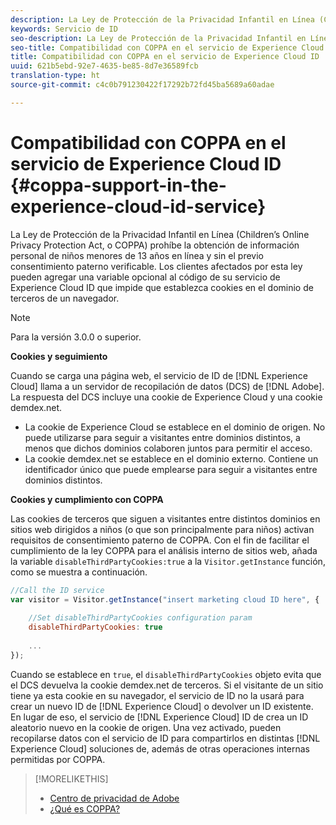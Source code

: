 ```yaml
---
description: La Ley de Protección de la Privacidad Infantil en Línea (Children’s Online Privacy Protection Act, o COPPA) prohíbe la obtención de información personal de niños menores de 13 años en línea y sin el previo consentimiento paterno verificable. Los clientes afectados por esta ley pueden agregar una variable opcional al código de su servicio de Experience Cloud ID que impide que establezca cookies en el dominio de terceros de un navegador.
keywords: Servicio de ID
seo-description: La Ley de Protección de la Privacidad Infantil en Línea (Children’s Online Privacy Protection Act, o COPPA) prohíbe la obtención de información personal de niños menores de 13 años en línea y sin el previo consentimiento paterno verificable. Los clientes afectados por esta ley pueden agregar una variable opcional al código de su servicio de Experience Cloud ID que impide que establezca cookies en el dominio de terceros de un navegador.
seo-title: Compatibilidad con COPPA en el servicio de Experience Cloud ID
title: Compatibilidad con COPPA en el servicio de Experience Cloud ID
uuid: 621b5ebd-92e7-4635-be85-8d7e36589fcb
translation-type: ht
source-git-commit: c4c0b791230422f17292b72fd45ba5689a60adae

---
```



# Compatibilidad con COPPA en el servicio de Experience Cloud ID {#coppa-support-in-the-experience-cloud-id-service}

La Ley de Protección de la Privacidad Infantil en Línea (Children’s Online Privacy Protection Act, o COPPA) prohíbe la obtención de información personal de niños menores de 13 años en línea y sin el previo consentimiento paterno verificable. Los clientes afectados por esta ley pueden agregar una variable opcional al código de su servicio de Experience Cloud ID que impide que establezca cookies en el dominio de terceros de un navegador.

>[!NOTE]
>
>Para la versión 3.0.0 o superior.

**Cookies y seguimiento**

Cuando se carga una página web, el servicio de ID de [!DNL Experience Cloud] llama a un servidor de recopilación de datos (DCS) de [!DNL Adobe]. La respuesta del DCS incluye una cookie de Experience Cloud y una cookie demdex.net.

* La cookie de Experience Cloud se establece en el dominio de origen. No puede utilizarse para seguir a visitantes entre dominios distintos, a menos que dichos dominios colaboren juntos para permitir el acceso.
* La cookie demdex.net se establece en el dominio externo. Contiene un identificador único que puede emplearse para seguir a visitantes entre dominios distintos.

**Cookies y cumplimiento con COPPA**

Las cookies de terceros que siguen a visitantes entre distintos dominios en sitios web dirigidos a niños (o que son principalmente para niños) activan requisitos de consentimiento paterno de COPPA. Con el fin de facilitar el cumplimiento de la ley COPPA para el análisis interno de sitios web, añada la variable `disableThirdPartyCookies:true` a la `Visitor.getInstance` función, como se muestra a continuación.

```js
//Call the ID service 
var visitor = Visitor.getInstance("insert marketing cloud ID here", { 
 
    //Set disableThirdPartyCookies configuration param 
    disableThirdPartyCookies: true 
 
    ... 
});
```

Cuando se establece en `true`, el `disableThirdPartyCookies` objeto evita que el DCS devuelva la cookie demdex.net de terceros. Si el visitante de un sitio tiene ya esta cookie en su navegador, el servicio de ID no la usará para crear un nuevo ID de [!DNL Experience Cloud] o devolver un ID existente. En lugar de eso, el servicio de [!DNL Experience Cloud] ID de crea un ID aleatorio nuevo en la cookie de origen. Una vez activado, pueden recopilarse datos con el servicio de ID para compartirlos en distintas [!DNL Experience Cloud] soluciones de, además de otras operaciones internas permitidas por COPPA.

>[!MORELIKETHIS]
>
>* [Centro de privacidad de Adobe](http://www.adobe.com/es/privacy.html)
>* [¿Qué es COPPA?](http://www.consumer.ftc.gov/articles/0031-protecting-your-childs-privacy-online#whatis)

